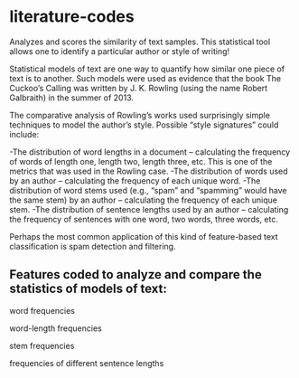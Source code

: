 # literature-codes
Analyzes and scores the similarity of text samples.  This statistical tool allows one to identify a particular author or style of writing!

Statistical models of text are one way to quantify how similar one piece of text is to another. Such models were used as evidence that the book The Cuckoo’s Calling was written by J. K. Rowling (using the name Robert Galbraith) in the summer of 2013.

The comparative analysis of Rowling’s works used surprisingly simple techniques to model the author’s style. Possible “style signatures” could include:

-The distribution of word lengths in a document – calculating the frequency of words of length one, length two, length three, etc. This is one of the metrics that was used in the Rowling case.
-The distribution of words used by an author – calculating the frequency of each unique word.
-The distribution of word stems used (e.g., “spam” and “spamming” would have the same stem) by an author – calculating the frequency of each unique stem.
-The distribution of sentence lengths used by an author – calculating the frequency of sentences with one word, two words, three words, etc.

Perhaps the most common application of this kind of feature-based text classification is spam detection and filtering.


## Features coded to analyze and compare the statistics of models of text:

word frequencies

word-length frequencies

stem frequencies

frequencies of different sentence lengths
